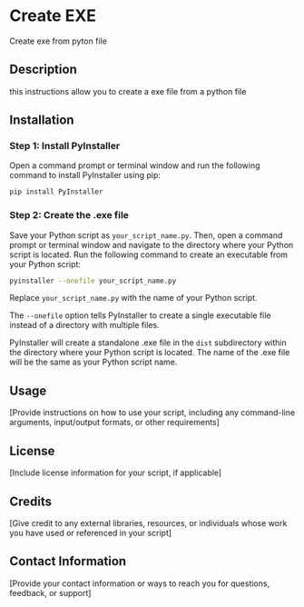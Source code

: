 # Create EXE 
Create exe from pyton file

## Description

this instructions allow you to create a exe file from a python file

## Installation

### Step 1: Install PyInstaller

Open a command prompt or terminal window and run the following command to install PyInstaller using pip:
~~~bash
pip install PyInstaller
~~~

### Step 2: Create the .exe file

Save your Python script as `your_script_name.py`. Then, open a command prompt or terminal window and navigate to the directory where your Python script is located. Run the following command to create an executable from your Python script:

~~~bash
pyinstaller --onefile your_script_name.py
~~~

Replace `your_script_name.py` with the name of your Python script.

The `--onefile` option tells PyInstaller to create a single executable file instead of a directory with multiple files.

PyInstaller will create a standalone .exe file in the `dist` subdirectory within the directory where your Python script is located. The name of the .exe file will be the same as your Python script name.

## Usage

[Provide instructions on how to use your script, including any command-line arguments, input/output formats, or other requirements]

## License

[Include license information for your script, if applicable]

## Credits

[Give credit to any external libraries, resources, or individuals whose work you have used or referenced in your script]

## Contact Information

[Provide your contact information or ways to reach you for questions, feedback, or support]
